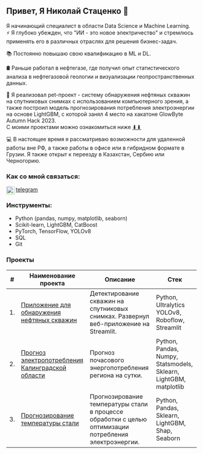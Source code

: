 ## Привет, Я Николай Стаценко 👋

Я начинающий специалист в области Data Science и Machine Learning.  
⚡ Я глубоко убежден, что "ИИ - это новое электричество" и стремлюсь применять его в различных отраслях для решения бизнес-задач.  

📚 Постоянно повышаю свою квалификацию в ML и DL.  

🛢 Раньше работал в нефтегазе, где получил опыт статистического анализа в нефтегазовой геологии и визуализации геопространственных данных.  

🔭 Я реализовал pet-проект - систему обнаружения нефтяных скважин на спутниковых снимках с использованием компьютерного зрения, а также построил модель прогнозирования потребления электроэнергии на основе LightGBM, с которой занял 4 место на хакатоне GlowByte Autumn Hack 2023.   
С моими проектами можно ознакомиться ниже [⬇⬇](https://github.com/statsenko-na#проекты)  

💻 В настоящее время я рассматриваю возможности для удаленной работы вне РФ, а также работы в офисе или в гибридном формате в Грузии. Я также открыт к переезду в Казахстан, Сербию или Черногорию.  

### Как со мной связаться:
<a href="https://t.me/statsenko"><img align="left" alt="statsenko | Telegram" width="22px" src="https://upload.wikimedia.org/wikipedia/commons/8/82/Telegram_logo.svg" /></a> [telegram](https://t.me/statsenko)

### Инструменты:
* Python (pandas, numpy, matplotlib, seaborn)
* Scikit-learn, LightGBM, CatBoost
* PyTorch, TensorFlow, YOLOv8
* SQL
* Git

### Проекты
| #    | Наименование проекта                | Описание                                                     | Стек                                                         |
| ---- | ------------------------------------------------------------ | ------------------------------------------------------------ | ------------------------------------------------------------ |
| 1.   | [Приложение для обнаружения нефтяных скважин](https://github.com/statsenko-na/well-detector-yolov8) |Детектирование скважин на спутниковых снимках. Развернул веб-приложение на Streamlit. | Python, Ultralytics YOLOv8, Roboflow, Streamlit  |
| 2.   | [Прогноз электропотребления Калинградской области](https://github.com/statsenko-na/Projects/tree/main/Kaliningrad%20energy) | Прогноз почасового энергопотребления региона на сутки. | Python, Pandas, Numpy, Statsmodels, Sklearn, LightGBM, matplotlib |
| 3.   | [Прогнозирование температуры стали](https://github.com/statsenko-na/Projects/tree/main/Steel%20temperature) | Прогнозирование температуры стали в процессе обработки с целью оптимизации потребления электроэнергии.  | Python, Pandas, Sklearn, LightGBM, Shap, Seaborn |



<!--
**statsenko-na/statsenko-na** is a ✨ _special_ ✨ repository because its `README.md` (this file) appears on your GitHub profile.

Here are some ideas to get you started:

- 🔭 I’m currently working on ...
- 🌱 I’m currently learning ...
- 👯 I’m looking to collaborate on ...
- 🤔 I’m looking for help with ...
- 💬 Ask me about ...
- 📫 How to reach me: ...
- 😄 Pronouns: ...
- ⚡ Fun fact: ...
-->
